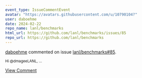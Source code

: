 ```yaml
---
event_type: IssueCommentEvent
avatar: "https://avatars.githubusercontent.com/u/10790104?"
user: daboehme
date: 2024-02-22
repo_name: lanl/benchmarks
html_url: https://github.com/lanl/benchmarks/issues/85
repo_url: https://github.com/lanl/benchmarks
---
```


<a href='https://github.com/daboehme' target='_blank'>daboehme</a> commented on issue <a href='https://github.com/lanl/benchmarks/issues/85' target='_blank'>lanl/benchmarks#85</a>.

<small>Hi @dmageeLANL,...</small>

<a href='https://github.com/lanl/benchmarks/issues/85' target='_blank'>View Comment</a>